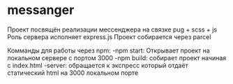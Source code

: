 # messanger

Проект посвящён реализации мессенджера на связке pug + scss + js
Роль сервера исполняет express.js
Проект собирается через parcel


Комманды для работы через npm:
-npm start: Открывает проект на локальном сервере с портом 3000
-npm build: собирает проект начиная с index.html
-server: обращается к экспресс который отдаёт статический html на 3000 локальном порте
